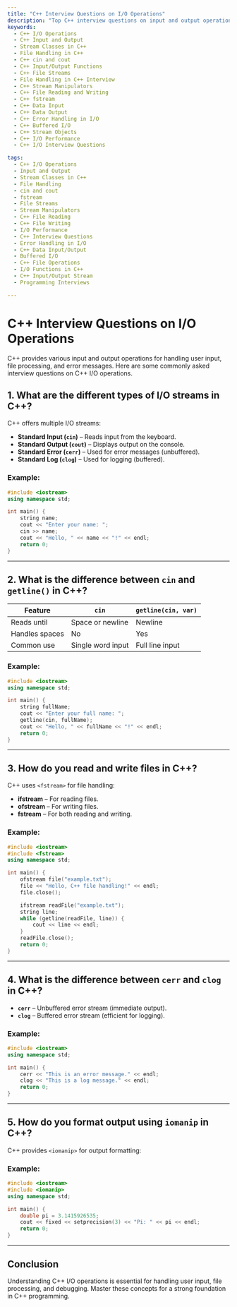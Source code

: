 ```yaml
---
title: "C++ Interview Questions on I/O Operations"
description: "Top C++ interview questions on input and output operations, including file handling, cin vs getline, and error handling in C++."
keywords:
  - C++ I/O Operations
  - C++ Input and Output
  - Stream Classes in C++
  - File Handling in C++
  - C++ cin and cout
  - C++ Input/Output Functions
  - C++ File Streams
  - File Handling in C++ Interview
  - C++ Stream Manipulators
  - C++ File Reading and Writing
  - C++ fstream
  - C++ Data Input
  - C++ Data Output
  - C++ Error Handling in I/O
  - C++ Buffered I/O
  - C++ Stream Objects
  - C++ I/O Performance
  - C++ I/O Interview Questions

tags:
  - C++ I/O Operations
  - Input and Output
  - Stream Classes in C++
  - File Handling
  - cin and cout
  - fstream
  - File Streams
  - Stream Manipulators
  - C++ File Reading
  - C++ File Writing
  - I/O Performance
  - C++ Interview Questions
  - Error Handling in I/O
  - C++ Data Input/Output
  - Buffered I/O
  - C++ File Operations
  - I/O Functions in C++
  - C++ Input/Output Stream
  - Programming Interviews

---
```


# C++ Interview Questions on I/O Operations

C++ provides various input and output operations for handling user input, file processing, and error messages. Here are some commonly asked interview questions on C++ I/O operations.

## 1. What are the different types of I/O streams in C++?

C++ offers multiple I/O streams:

- **Standard Input (`cin`)** – Reads input from the keyboard.
- **Standard Output (`cout`)** – Displays output on the console.
- **Standard Error (`cerr`)** – Used for error messages (unbuffered).
- **Standard Log (`clog`)** – Used for logging (buffered).

### Example:
```cpp
#include <iostream>
using namespace std;

int main() {
    string name;
    cout << "Enter your name: ";
    cin >> name;
    cout << "Hello, " << name << "!" << endl;
    return 0;
}
```

---

## 2. What is the difference between `cin` and `getline()` in C++?

| Feature      | `cin` | `getline(cin, var)` |
|-------------|------|--------------------|
| Reads until | Space or newline | Newline |
| Handles spaces | No | Yes |
| Common use | Single word input | Full line input |

### Example:
```cpp
#include <iostream>
using namespace std;

int main() {
    string fullName;
    cout << "Enter your full name: ";
    getline(cin, fullName);
    cout << "Hello, " << fullName << "!" << endl;
    return 0;
}
```

---

## 3. How do you read and write files in C++?

C++ uses `<fstream>` for file handling:

- **ifstream** – For reading files.
- **ofstream** – For writing files.
- **fstream** – For both reading and writing.

### Example:
```cpp
#include <iostream>
#include <fstream>
using namespace std;

int main() {
    ofstream file("example.txt");
    file << "Hello, C++ file handling!" << endl;
    file.close();

    ifstream readFile("example.txt");
    string line;
    while (getline(readFile, line)) {
        cout << line << endl;
    }
    readFile.close();
    return 0;
}
```

---

## 4. What is the difference between `cerr` and `clog` in C++?

- **`cerr`** – Unbuffered error stream (immediate output).
- **`clog`** – Buffered error stream (efficient for logging).

### Example:
```cpp
#include <iostream>
using namespace std;

int main() {
    cerr << "This is an error message." << endl;
    clog << "This is a log message." << endl;
    return 0;
}
```

---

## 5. How do you format output using `iomanip` in C++?

C++ provides `<iomanip>` for output formatting:

### Example:
```cpp
#include <iostream>
#include <iomanip>
using namespace std;

int main() {
    double pi = 3.1415926535;
    cout << fixed << setprecision(3) << "Pi: " << pi << endl;
    return 0;
}
```

---

## Conclusion

Understanding C++ I/O operations is essential for handling user input, file processing, and debugging. Master these concepts for a strong foundation in C++ programming.

    